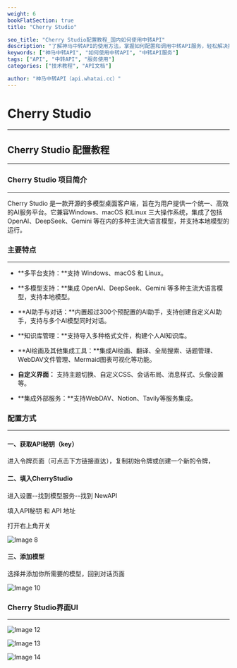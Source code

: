 ```yaml
---
weight: 6
bookFlatSection: true
title: "Cherry Studio"

seo_title: "Cherry Studio配置教程_国内如何使用中转API"
description: "了解神马中转API的使用方法，掌握如何配置和调用中转API服务，轻松解决接口调用难题。"
keywords: ["神马中转API", "如何使用中转API", "中转API服务"]
tags: ["API", "中转API", "服务使用"]
categories: ["技术教程", "API文档"]

author: "神马中转API（api.whatai.cc）"
---
```




# Cherry Studio
---

## Cherry Studio 配置教程
---

### Cherry Studio 项目简介
---

Cherry Studio 是一款开源的多模型桌面客户端，旨在为用户提供一个统一、高效的AI服务平台。它兼容Windows、macOS 和Linux 三大操作系统，集成了包括OpenAI、DeepSeek、Gemini 等在内的多种主流大语言模型，并支持本地模型的运行。

### 主要特点
---

*   **多平台支持：**支持 Windows、macOS 和 Linux。

*   **多模型支持：**集成 OpenAI、DeepSeek、Gemini 等多种主流大语言模型，支持本地模型。

*   **AI助手与对话：**内置超过300个预配置的AI助手，支持创建自定义AI助手，支持与多个AI模型同时对话。

*   **知识库管理：**支持导入多种格式文件，构建个人AI知识库。

*   **AI绘画及其他集成工具：**集成AI绘画、翻译、全局搜索、话题管理、WebDAV文件管理、Mermaid图表可视化等功能。

*   **自定义界面：** 支持主题切换、自定义CSS、会话布局、消息样式、头像设置等。

*   **集成外部服务：**支持WebDAV、Notion、Tavily等服务集成。

### 配置方式
---

#### **一、获取API秘钥（key）**

进入令牌页面（可点击下方链接直达），复制初始令牌或创建一个新的令牌，

#### **二、填入CherryStudio**

进入设置--找到模型服务--找到 NewAPI 

填入API秘钥 和 API 地址

打开右上角开关

![Image 8](https://pic2.imgdd.cc/item/68cd173afcdff6548303715b.png)



#### **三、添加模型**

选择并添加你所需要的模型，回到对话页面

![Image 10](https://pic2.imgdd.cc/item/68cd175afcdff654830371ca.png)


### Cherry Studio界面UI
---

![Image 12](https://pic2.imgdd.cc/item/68cd177ffcdff654830373f0.png)

![Image 13](https://pic2.imgdd.cc/item/68cd1790fcdff654830374e4.png)

![Image 14](https://pic2.imgdd.cc/item/68cd17a0fcdff654830375ac.png)

